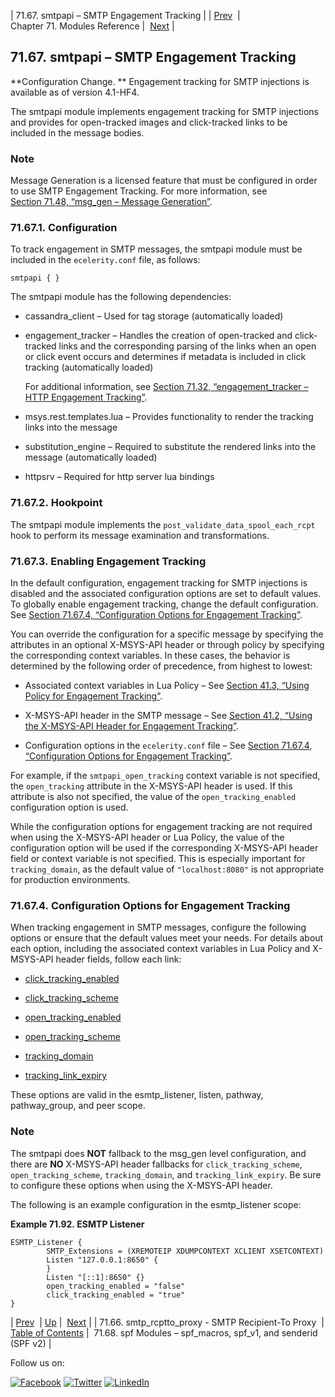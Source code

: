 | 71.67. smtpapi – SMTP Engagement Tracking |
| [Prev](modules.smtp_rcptto_proxy.php)  | Chapter 71. Modules Reference |  [Next](modules.spf.php) |

## 71.67. smtpapi – SMTP Engagement Tracking

**Configuration Change. ** Engagement tracking for SMTP injections is available as of version 4.1-HF4.

The smtpapi module implements engagement tracking for SMTP injections and provides for open-tracked images and click-tracked links to be included in the message bodies.

### Note

Message Generation is a licensed feature that must be configured in order to use SMTP Engagement Tracking. For more information, see [Section 71.48, “msg_gen – Message Generation”](modules.msg_gen.php "71.48. msg_gen – Message Generation").

### 71.67.1. Configuration

To track engagement in SMTP messages, the smtpapi module must be included in the `ecelerity.conf` file, as follows:

`smtpapi { }`

The smtpapi module has the following dependencies:

*   cassandra_client – Used for tag storage (automatically loaded)

*   engagement_tracker – Handles the creation of open-tracked and click-tracked links and the corresponding parsing of the links when an open or click event occurs and determines if metadata is included in click tracking (automatically loaded)

    For additional information, see [Section 71.32, “engagement_tracker – HTTP Engagement Tracking”](modules.engage_tracker.php "71.32. engagement_tracker – HTTP Engagement Tracking").

*   msys.rest.templates.lua – Provides functionality to render the tracking links into the message

*   substitution_engine – Required to substitute the rendered links into the message (automatically loaded)

*   httpsrv – Required for http server lua bindings

### 71.67.2. Hookpoint

The smtpapi module implements the `post_validate_data_spool_each_rcpt` hook to perform its message examination and transformations.

### 71.67.3. Enabling Engagement Tracking

In the default configuration, engagement tracking for SMTP injections is disabled and the associated configuration options are set to default values. To globally enable engagement tracking, change the default configuration. See [Section 71.67.4, “Configuration Options for Engagement Tracking”](modules.smtpapi.php#modules.smtpapi.config.options "71.67.4. Configuration Options for Engagement Tracking").

You can override the configuration for a specific message by specifying the attributes in an optional X-MSYS-API header or through policy by specifying the corresponding context variables. In these cases, the behavior is determined by the following order of precedence, from highest to lowest:

*   Associated context variables in Lua Policy – See [Section 41.3, “Using Policy for Engagement Tracking”](engagement_tracking_smtp.policy.php "41.3. Using Policy for Engagement Tracking").

*   X-MSYS-API header in the SMTP message – See [Section 41.2, “Using the X-MSYS-API Header for Engagement Tracking”](x-msys-api_header.php "41.2. Using the X-MSYS-API Header for Engagement Tracking").

*   Configuration options in the `ecelerity.conf` file – See [Section 71.67.4, “Configuration Options for Engagement Tracking”](modules.smtpapi.php#modules.smtpapi.config.options "71.67.4. Configuration Options for Engagement Tracking").

For example, if the `smtpapi_open_tracking` context variable is not specified, the `open_tracking` attribute in the X-MSYS-API header is used. If this attribute is also not specified, the value of the `open_tracking_enabled` configuration option is used.

While the configuration options for engagement tracking are not required when using the X-MSYS-API header or Lua Policy, the value of the configuration option will be used if the corresponding X-MSYS-API header field or context variable is not specified. This is especially important for `tracking_domain`, as the default value of `"localhost:8080"` is not appropriate for production environments.

### 71.67.4. Configuration Options for Engagement Tracking

When tracking engagement in SMTP messages, configure the following options or ensure that the default values meet your needs. For details about each option, including the associated context variables in Lua Policy and X-MSYS-API header fields, follow each link:

*   [click_tracking_enabled](config.click_tracking_enabled.php "click_tracking_enabled")

*   [click_tracking_scheme](config.click_tracking_scheme.php "click_tracking_scheme")

*   [open_tracking_enabled](config.open_tracking_enabled.php "open_tracking_enabled")

*   [open_tracking_scheme](config.open_tracking_scheme.php "open_tracking_scheme")

*   [tracking_domain](config.tracking_domain.php "tracking_domain")

*   [tracking_link_expiry](config.tracking_link_expiry.php "tracking_link_expiry")

These options are valid in the esmtp_listener, listen, pathway, pathway_group, and peer scope.

### Note

The smtpapi does **NOT** fallback to the msg_gen level configuration, and there are **NO** X-MSYS-API header fallbacks for `click_tracking_scheme`, `open_tracking_scheme`, `tracking_domain`, and `tracking_link_expiry`. Be sure to configure these options when using the X-MSYS-API header.

The following is an example configuration in the esmtp_listener scope:

<a name="example.smtpapi.esmtp_listener"></a>

**Example 71.92. ESMTP Listener**

```
ESMTP_Listener {
        SMTP_Extensions = (XREMOTEIP XDUMPCONTEXT XCLIENT XSETCONTEXT)
        Listen "127.0.0.1:8650" {
        }
        Listen "[::1]:8650" {}
        open_tracking_enabled = "false"
        click_tracking_enabled = "true"
}
```

| [Prev](modules.smtp_rcptto_proxy.php)  | [Up](modules.php) |  [Next](modules.spf.php) |
| 71.66. smtp_rcptto_proxy - SMTP Recipient-To Proxy  | [Table of Contents](index.php) |  71.68. spf Modules – spf_macros, spf_v1, and senderid (SPF v2) |

Follow us on:

[![Facebook](https://support.messagesystems.com/images/icon-facebook.png)](http://www.facebook.com/messagesystems) [![Twitter](https://support.messagesystems.com/images/icon-twitter.png)](http://twitter.com/#!/MessageSystems) [![LinkedIn](https://support.messagesystems.com/images/icon-linkedin.png)](http://www.linkedin.com/company/message-systems)